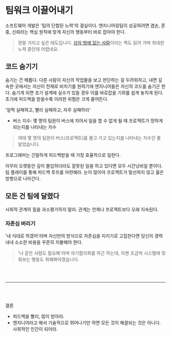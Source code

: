 # 팀워크 이끌어내기

소프트웨어 개발은 '팀의 단합된 노력'의 결실이다.
엔지니어링팀이 성공하려면 겸손, 존중, 신뢰라는 핵심 원칙에 맞게 자신의 행동부터 바로 잡아야 한다.

> 정말 가지고 싶은 태도입니다. [상자 밖에 있는 사람](https://product.kyobobook.co.kr/detail/S000001499760)이라는 책도 읽어 가며 최대한 노력 중인데 어렵네요.

## 코드 숨기기

숨기는 건 해롭다.
다른 사람이 자신의 작업물을 보고 판단하는 걸 두려워하고, 내면 깊숙한 곳에서는 자신이 천재로 비치기를 원하기에 엔지니어들은 자신의 코드를 숨기곤 한다.
숨기게 되면 초기 설계에 실수가 있을 경우 이를 바로잡을 기회를 쉽게 놓치게 된다.
초기에 피드백을 받을수록 이러한 위험은 크게 줄어든다.

'일찍 실패하고, 빨리 실패하고, 자주 실패하라'

- 버스 지수: 몇 명의 팀원이 버스에 치어서 일을 할 수 없게 될 때 프로젝트가 망하게 되는지를 나타내는 지수

> 여태 몇 명의 팀원이 버스(프로젝트)를 몰고 가고 있는지를 나타내는 지수인 줄 알았습니다.

프로그래머는 긴밀하게 피드백받을 때 가장 효율적으로 일한다.

아무리 오랫동안 깊이 몰입하더라도 잘못된 일을 하고 있다면 모두 시간낭비일 뿐이다.
팀 플레이를 통해 피드백 루프를 마련해라. 눈이 많아야 프로젝트가 탈선하지 않고 옳은 방향으로 나아간다.

## 모든 건 팀에 달렸다

사회적 관계의 힘을 과소평가하지 말라. 관계는 언제나 프로젝트보다 오래 지속된다.

### 자존심 버리기

'내 식대로 하겠어'라며 자신만의 방식으로 자존심을 지키기로 고집한다면 당신의 경력 내내 소소한 비용을 꾸준히 지불해야 한다.

> '나 같은 사람도 필요해'라며 자기합리화를 하곤 하는데, 이젠 조금씩 시스템에 맞춰보는 행동도 취해봐야겠습니다.

<br />
<br />

---

<br />
<br />

결론

- 피드백을 빨리, 많이 받아라.
- 엔지니어라고 해서 기술적으로 뛰어나기만 하면 모든 것이 해결되는 것은 아니다. 사회적인 인간이 되어라.
